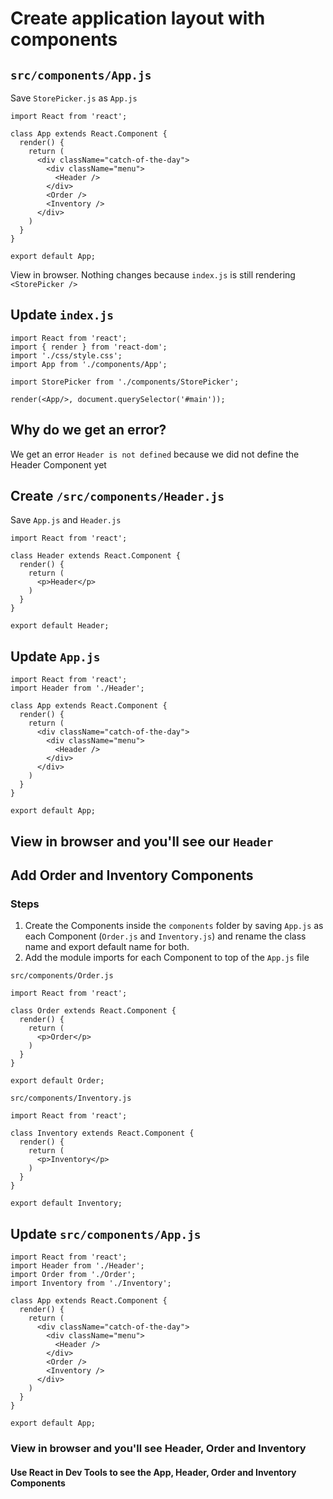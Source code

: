 # Create application layout with components

## `src/components/App.js`
Save `StorePicker.js` as `App.js`

```
import React from 'react';

class App extends React.Component {
  render() {
    return (
      <div className="catch-of-the-day">
        <div className="menu">
          <Header />
        </div>
        <Order />
        <Inventory />
      </div>
    )
  }
}

export default App;
```

View in browser. Nothing changes because `index.js` is still rendering `<StorePicker />`

## Update `index.js`

```
import React from 'react';
import { render } from 'react-dom';
import './css/style.css';
import App from './components/App';

import StorePicker from './components/StorePicker';

render(<App/>, document.querySelector('#main'));
```

## Why do we get an error?
We get an error `Header is not defined` because we did not define the Header Component yet

## Create `/src/components/Header.js`
Save `App.js` and `Header.js`

```
import React from 'react';

class Header extends React.Component {
  render() {
    return (
      <p>Header</p>
    )
  }
}

export default Header;
```

## Update `App.js`

```
import React from 'react';
import Header from './Header';

class App extends React.Component {
  render() {
    return (
      <div className="catch-of-the-day">
        <div className="menu">
          <Header />
        </div>
      </div>
    )
  }
}

export default App;
```

## View in browser and you'll see our `Header`

## Add Order and Inventory Components
### Steps
1. Create the Components inside the `components` folder by saving `App.js` as each Component (`Order.js` and `Inventory.js`) and rename the class name and export default name for both.
2. Add the module imports for each Component to top of the `App.js` file

`src/components/Order.js`

```
import React from 'react';

class Order extends React.Component {
  render() {
    return (
      <p>Order</p>
    )
  }
}

export default Order;
```

`src/components/Inventory.js`

```
import React from 'react';

class Inventory extends React.Component {
  render() {
    return (
      <p>Inventory</p>
    )
  }
}

export default Inventory;
```

## Update `src/components/App.js`

```
import React from 'react';
import Header from './Header';
import Order from './Order';
import Inventory from './Inventory';

class App extends React.Component {
  render() {
    return (
      <div className="catch-of-the-day">
        <div className="menu">
          <Header />
        </div>
        <Order />
        <Inventory />
      </div>
    )
  }
}

export default App;
```

### View in browser and you'll see Header, Order and Inventory

#### Use React in Dev Tools to see the App, Header, Order and Inventory Components


